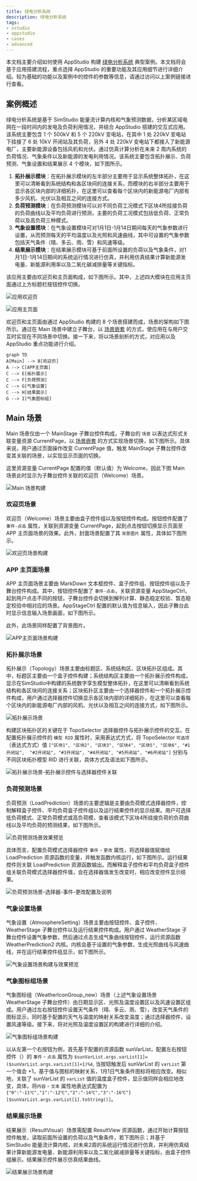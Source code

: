 ```yaml
---
title: 绿电分析系统
description: 绿电分析系统
tags:
- xstudio
- appstudio
- cases
- advanced
---
```


本文档主要介绍如何使用 AppStudio 构建 [绿电分析系统](https://cloudpss.net/application/CloudPSSDemo/GreenEnergy#/summary) 典型案例。本文档将会基于应用搭建流程，重点选择 AppStudio 的重要功能及其应用细节进行详细介绍。较为基础的功能以及案例中的控件的参数等信息，请通过访问以上案例链接进行查看。

## 案例概述

绿电分析系统是基于 SimStudio 能量流计算内核和气象预测数据，分析某区域电网在一段时间内的发电及负荷利用情况，并结合 AppStudio 搭建的交互式应用。该系统主要包含 1 个 500kV 和 5 个 220kV 变电站，在其中 1 处 220kV 变电站下挂接了 6 处 10kV 开闭站及其负荷，另外 4 处 220kV 变电站下都接入了新能源电厂，主要新能源设备包括风机和光伏。通过仿真计算分析在未来 2 周内系统的负荷情况、气象条件以及新能源的发电利用情况。该系统主要包含拓扑展示、负荷预测、气象设置和结果展示 4 个模块，如下图所示。

1. **拓扑展示模块**：在拓扑展示模块的左半部分主要用于显示系统整体拓扑，在这里可以清晰看到系统结构和各区块间的连接关系，而模块的右半部分主要用于显示各区块内部的详细拓扑，在这里可以查看每个区块内的新能源电厂内部有多少风机、光伏以及相互之间的连接方式。
1. **负荷预测模块**：在负荷预测模块可以对不同负荷工况模式下区块4所挂接负荷的负荷曲线以及平均负荷进行预测，主要的负荷工况模式包括低负荷、正常负荷以及高负荷三种模式。
1. **气象设置模块**：在气象设置模块可对1月1日-1月14日期间每天的气象参数进行设置，从而预测每天的平均温度以及光照和风速曲线，其中可设置的气象参数包括天气条件（晴、多云、雨、雪）和风速等级。
1. **结果展示模块**：在结果展示模块可基于前面所设置的负荷以及气象条件，对1月1日-1月14日期间的系统运行情况进行仿真，并利用仿真结果计算新能源发电量、新能源利用率以及二氧化碳减排量等关键指标。

该应用主要由欢迎页和主页面构成，如下图所示。其中，上述四大模块在应用主页面通过上方标题栏按钮控件切换。

![应用欢迎页](./app-welcome-page.png "应用欢迎页")

![应用主页面](./app-main-page.png "应用主页面")

欢迎页和主页面由通过 AppStudio 构建的 8 个场景搭建而成，场景的架构如下图所示。通过在 Main 场景中建立子舞台，以 [场景嵌套](../../50-app-design/30-layered-scenes/index.md#场景嵌套) 的方式，使应用在与用户交互时实现在不同场景中切换。接一下来，将以场景剖析的方式，对应用以及 AppStudio 重点功能进行介绍。

```mermaid
graph TD
A[Main] --> B[欢迎页]
A --> C[APP主页面]
C --> E[拓扑展示]
C --> F[负荷预测]
C --> G[气象设置]
C --> H[结果展示]
G --> I[气象图标组]
```

## Main 场景

Main 场景仅由一个 MainStage 子舞台控件构成，子舞台的 `场景` 以表达式形式关联变量资源 CurrentPage，以 [场景嵌套](../../50-app-design/30-layered-scenes/index.md#场景嵌套) 的方式实现场景切换，如下图所示。具体来说，用户通过页面操作改变 CurrentPage 值，触发 MainStage 子舞台控件改变其关联的场景，以实现显示页面的切换。

这里资源变量 CurrentPage 配置的值（默认值）为 Welcome，因此下图 Main 场景此时显示为子舞台控件关联的欢迎页（Welcome）场景。

![Main 场景构建](./main-scene-setup.png "Main 场景构建")


### 欢迎页场景

欢迎页（Welcome）场景主要由盒子控件组以及按钮控件构成。按钮控件配置了 `事件-点击` 属性，关联到资源变量 CurrentPage，起到点击按钮切换显示页面至 APP 主页面场景的效果。此外，封面场景配置了其 `背景图片` 属性，具体如下图所示。

![欢迎页场景构建](./welcome-scene-setup.png "欢迎页场景构建")


### APP 主页面场景

APP 主页面场景主要由 MarkDown 文本框控件、盒子控件组、按钮控件组以及子舞台控件构成。其中，按钮控件配置了 `事件-点击`，关联资源变量 AppStageCtrl，起到用户点击不同的按钮，子舞台控件会切换到解列计算、静态稳定校验、暂态稳定校验中相对应的场景。AppStageCtrl 配置的默认值为信息输入，因此子舞台此时显示信息输入场景画面，如下图所示。

此外，此场景同样配置了背景图片。

![APP主页面场景构建](./main-page-scene-setup.png "APP主页面场景构建")


### 拓扑展示场景

拓扑展示（Topology）场景主要由标题区、系统结构区、区块拓扑区组成。其中，标题区主要由一个盒子控件构建；系统结构区主要由一个拓扑展示控件构成，显示在SimStudio中构建的系统数字孪生模型整体拓扑，在这里可以清晰看到系统结构和各区块间的连接关系；区块拓扑区主要由一个选择器控件和一个拓扑展示控件构成，用户通过选择器控件切换显示各区块内部的详细拓扑，在这里可以查看每个区块内的新能源电厂内部的风机、光伏以及相互之间的连接方式，如下图所示。

![拓扑展示场景](./topo-scene-setup.png "拓扑展示场景")

构建区块拓扑区的关键在于 TopoSelector 选择器控件与拓扑展示控件的交互。在配置拓扑展示控件的 `模型 RID` 属性时，采用表达式方式，将 TopoSelector `可选项` （表达式方式）值 `["区块1", "区块2", "区块3", "区块4", "区块5", "区块6", "#1开闭站",  "#2开闭站", "#3开闭站", "#4开闭站", "#5开闭站", "#6开闭站"]` 分别与不同区块拓扑模型 RID 进行关联，具体方式及语法如下图所示。

![拓扑展示场景-拓扑展示控件与选择器控件关联](topo-link-selector-display.png)


### 负荷预测场景

负荷预测（LoadPrediction）场景的主要逻辑是主要由负荷模式选择器控件，控制解释盒子控件、平均负荷盒子控件组以及运行结果控件的显示结果。用户可选择低负荷模式、正常负荷模式或高负荷模，查看该模式下区块4所挂接负荷的负荷曲线以及平均负荷的预测结果，如下图所示。

![负荷预测场景效果预览](./predict-scene-preview.png "05负荷预测场景效果预览")

具体而言，配置负荷模式选择器控件 `事件` - `更改` 属性，将选择器值赋值给 LoadPrediction 资源函数的变量，并触发函数内核运行，如下图所示。运行结果控件则关联 LoadPrediction 资源函数输出。而解释盒子控件和平均负荷盒子控件组关联负荷模式选择器控件值，会在选择器值发生改变时，相应改变控件显示结果。

![负荷预测场景-选择器-事件-更改配置及说明](predict-selector-config.png)

### 气象设置场景

气象设置（AtmosphereSetting）场景主要由按钮控件、盒子控件、WeatherStage 子舞台控件以及运行结果控件构成。用户通过 WeatherStage 子舞台控件设置气象参数，然后通过点击生成气象曲线按钮控件，运行资源函数 WeatherPrediction2 内核。内核会基于设置的气象参数，生成光照曲线与风速曲线，并在运行结果控件组显示，如下图所示。

![气象设置场景构建与效果预览](weather-setup-preview.png)

### 气象图标组场景

气象图标组（WeatherlconGroup_new）场景（上述气象设置场景 WeatherStage 子舞台控件）由日期显示区、光照及温度设置区以及风速设置区组成。用户通过左右按钮控件设置天气条件（晴、多云、雨、雪），改变天气条件的图标显示，同时基于配置的天气与温度的映射关系改变温度；通过选择器控件，设置风速等级。接下来，将对光照及温度设置区的构建进行详细的介绍。

![气象图标组场景构建](./weather-icon-scene-setup.png)

以从左第一个右按钮为例，首先基于配置的资源函数 sunVarList，配置左右按钮控件（）的 `事件` - `点击` 属性为 `$sunVarList.args.varList[1]=($sunVarList.args.varList[1]+1)%4`, 当按钮触发后 sunVarList 的 `varList` 第一个值会 +1，基于值与图标的映射关系，1月1日气象条件图标将相应改变。相似地，关联了 sunVarList 的 `varList` 值的温度盒子控件，显示值同样会相应地改变，具体，将`内容` - `文本` 属性地表达式配置为 `{"0":"-11℃","1":"-12℃","2":"-14℃","3":"-16℃"}[$sunVarList.args.varList[1].toString()]`。


### 结果展示场景 

结果展示（ResultVisual）场景需配置 ResultView 资源函数，通过开始计算按钮控件触发，读取前面所设置的负荷以及气象条件，若下图所示；并基于 SimStudio 能量流计算内核，对未来2周的系统运行情况进行仿真，并利用仿真结果计算新能源发电量、新能源利用率以及二氧化碳减排量等关键指标，由盒子控件组展示。结果展示控件展示仿真结果曲线。

![结果展示场景构建](result-scene-setup.png)